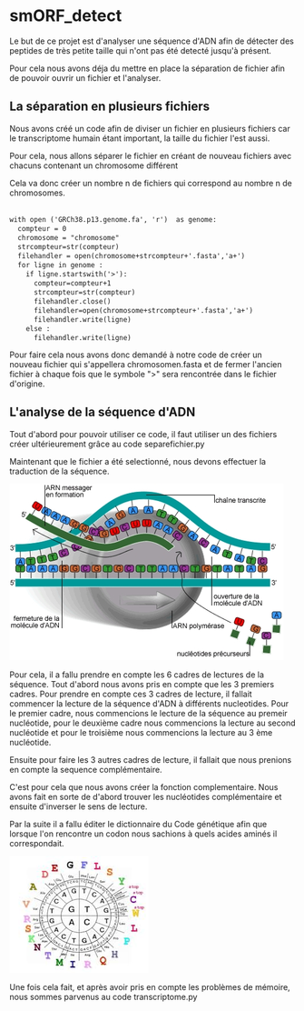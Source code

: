 # smORF_detect

Le but de ce projet est d'analyser une séquence d'ADN afin de détecter des peptides de très petite taille qui n'ont pas été detecté jusqu'à présent.

Pour cela nous avons déja du mettre en place la séparation de fichier afin de pouvoir ouvrir un fichier et l'analyser.

## La séparation en plusieurs fichiers

Nous avons créé un code afin de diviser un fichier en plusieurs fichiers car le transcriptome humain étant important, la taille du fichier l'est aussi.

Pour cela, nous allons séparer le fichier en créant de nouveau fichiers avec chacuns contenant un chromosome différent 

Cela va donc créer un nombre n de fichiers qui correspond au nombre n de chromosomes.
```{r}

with open ('GRCh38.p13.genome.fa', 'r')  as genome: 
  compteur = 0
  chromosome = "chromosome"
  strcompteur=str(compteur)
  filehandler = open(chromosome+strcompteur+'.fasta','a+')
  for ligne in genome :
    if ligne.startswith('>'):
      compteur=compteur+1
      strcompteur=str(compteur)
      filehandler.close()
      filehandler=open(chromosome+strcompteur+'.fasta','a+')
      filehandler.write(ligne)
    else :
      filehandler.write(ligne)

```
Pour faire cela nous avons donc demandé à notre code de créer un nouveau fichier qui s'appellera chromosomen.fasta  et de fermer l'ancien fichier à chaque fois que le symbole ">" sera rencontrée dans le fichier d'origine.


## L'analyse de la séquence d'ADN

Tout d'abord pour pouvoir utiliser ce code, il faut utiliser un des fichiers créer ultérieurement grâce au code separefichier.py 

Maintenant que le fichier a été selectionné, nous devons effectuer la traduction de la séquence.

![Traduction](https://github.com/Melaniegou91/smORF_detect/blob/main/transcription.jpg)

Pour cela, il a fallu prendre en compte les 6 cadres de lectures de la séquence. Tout d'abord nous avons pris en compte que les 3 premiers cadres.
Pour prendre en compte ces 3 cadres de lecture, il fallait commencer la lecture de la séquence d'ADN à différents nucleotides. Pour le premier cadre, nous commencions le lecture de la séquence au premeir nucléotide, pour le deuxième cadre nous commencions la lecture au second nucléotide et pour le troisième nous commencions la lecture au 3 ème nucléotide.

Ensuite pour faire les 3 autres cadres de lecture, il fallait que nous prenions en compte la sequence complémentaire. 

C'est pour cela que nous avons créer la fonction complementaire. Nous avons fait en sorte de d'abord trouver les nucléotides complémentaire et ensuite d'inverser le sens de lecture.

Par la suite il a fallu éditer le dictionnaire du Code génétique afin que lorsque l'on rencontre un codon nous sachions à quels acides aminés il correspondait.

![code génétique](https://github.com/Melaniegou91/smORF_detect/blob/main/Code%20g%C3%A9n%C3%A9tique.jpg)

Une fois cela fait, et après avoir pris en compte les problèmes de mémoire, nous sommes parvenus au code transcriptome.py




